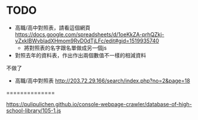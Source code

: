
# TODO
- 高職/高中對照表，請看這個網頁 https://docs.google.com/spreadsheets/d/1oeKkZA-prhQZkj-vZxkIBWvbladXHmom9RvD0dTjLFc/edit#gid=1519935740
    - 將對照表的名字跟名單做成另一個js
- 對照去年的資料表，作出作出兩個數值不一樣的相減資料

不做了
- 高職/高中對照表
http://203.72.29.166/search/index.php?no=2&page=18


==============

https://pulipulichen.github.io/console-webpage-crawler/database-of-high-school-library/105-1.js
